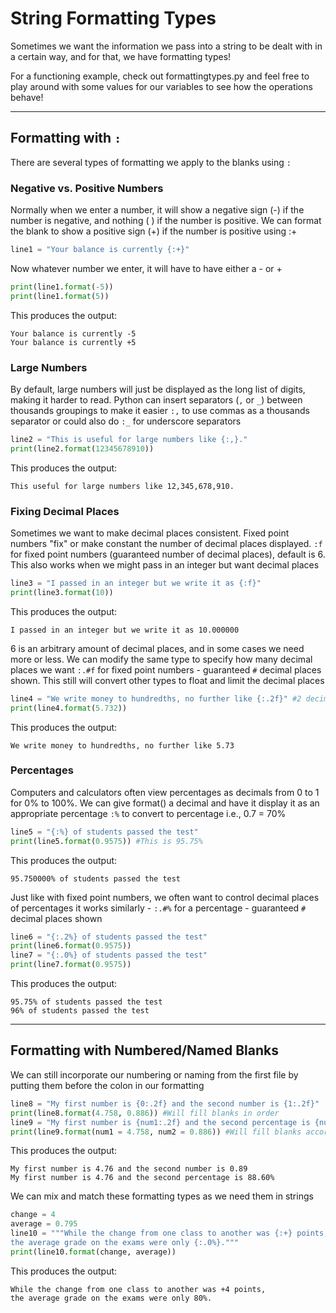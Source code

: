 # String Formatting Types

Sometimes we want the information we pass into a string to be dealt with in a certain way, and for that, we have formatting types!

For a functioning example, check out formattingtypes.py and feel free to play around with some values for our variables to see how the operations behave!

---

## Formatting with `:`

There are several types of formatting we apply to the blanks using `:`

### Negative vs. Positive Numbers

Normally when we enter a number, it will show a negative sign (-) if the number is negative, and nothing ( ) if the number is positive. We can format the blank to show a positive sign (+) if the number is positive using :+

```python
line1 = "Your balance is currently {:+}"
```

Now whatever number we enter, it will have to have either a - or +

```python
print(line1.format(-5))
print(line1.format(5))
```

This produces the output:

```
Your balance is currently -5
Your balance is currently +5
```

### Large Numbers

By default, large numbers will just be displayed as the long list of digits, making it harder to read. Python can insert separators (`,` or `_`) between thousands groupings to make it easier `:,` to use commas as a thousands separator or could also do `:_` for underscore separators

```python
line2 = "This is useful for large numbers like {:,}."
print(line2.format(12345678910))
```

This produces the output:

```
This useful for large numbers like 12,345,678,910.
```

### Fixing Decimal Places

Sometimes we want to make decimal places consistent. Fixed point numbers "fix" or make constant the number of decimal places displayed. `:f` for fixed point numbers (guaranteed number of decimal places), default is 6. This also works when we might pass in an integer but want decimal places

```python
line3 = "I passed in an integer but we write it as {:f}"
print(line3.format(10))
```

This produces the output:

```
I passed in an integer but we write it as 10.000000
```

6 is an arbitrary amount of decimal places, and in some cases we need more or less. We can modify the same type to specify how many decimal places we want `:.#f` for fixed point numbers - guaranteed `#` decimal places shown. This still will convert other types to float and limit the decimal places

```python
line4 = "We write money to hundredths, no further like {:.2f}" #2 decimal places for money!
print(line4.format(5.732))
```

This produces the output:

```
We write money to hundredths, no further like 5.73
```

### Percentages

Computers and calculators often view percentages as decimals from 0 to 1 for 0% to 100%. We can give format() a decimal and have it display it as an appropriate percentage `:%` to convert to percentage i.e., 0.7 = 70%

```python
line5 = "{:%} of students passed the test"
print(line5.format(0.9575)) #This is 95.75%
```

This produces the output:

```
95.750000% of students passed the test
```

Just like with fixed point numbers, we often want to control decimal places of percentages it works similarly - `:.#%` for a percentage - guaranteed `#` decimal places shown

```python
line6 = "{:.2%} of students passed the test"
print(line6.format(0.9575))
line7 = "{:.0%} of students passed the test"
print(line7.format(0.9575))
```

This produces the output:

```
95.75% of students passed the test
96% of students passed the test
```

---

## Formatting with Numbered/Named Blanks

We can still incorporate our numbering or naming from the first file by putting them before the colon in our formatting

```python
line8 = "My first number is {0:.2f} and the second number is {1:.2f}"
print(line8.format(4.758, 0.886)) #Will fill blanks in order
line9 = "My first number is {num1:.2f} and the second percentage is {num2:.2%}"
print(line9.format(num1 = 4.758, num2 = 0.886)) #Will fill blanks according to reference
```

This produces the output:

```
My first number is 4.76 and the second number is 0.89
My first number is 4.76 and the second percentage is 88.60%
```

We can mix and match these formatting types as we need them in strings

```python
change = 4
average = 0.795
line10 = """While the change from one class to another was {:+} points,
the average grade on the exams were only {:.0%}."""
print(line10.format(change, average))
```

This produces the output:

```
While the change from one class to another was +4 points,
the average grade on the exams were only 80%.
```
